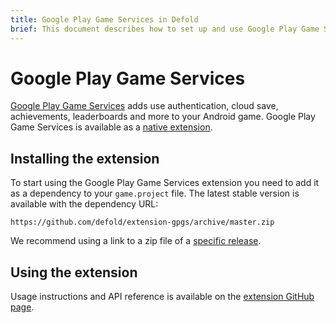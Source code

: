 ```yaml
---
title: Google Play Game Services in Defold
brief: This document describes how to set up and use Google Play Game Services
---
```


# Google Play Game Services

[Google Play Game Services](https://developers.google.com/games/services) adds use authentication, cloud save, achievements, leaderboards and more to your Android game. Google Play Game Services is available as a [native extension](/manuals/extensions/).

## Installing the extension

To start using the Google Play Game Services extension you need to add it as a dependency to your `game.project` file. The latest stable version is available with the dependency URL:
```
https://github.com/defold/extension-gpgs/archive/master.zip
```

We recommend using a link to a zip file of a [specific release](https://github.com/defold/extension-gpgs/releases).

## Using the extension

Usage instructions and API reference is available on the [extension GitHub page](https://defold.github.io/extension-gpgs/).
